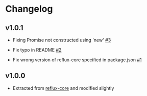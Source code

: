 # Changelog

## v1.0.1

* Fixing Promise not constructed using 'new' [#3](https://github.com/reflux/reflux-promise/pull/3)

* Fix typo in README [#2](https://github.com/reflux/reflux-promise/pull/2)

* Fix wrong version of reflux-core specified in package.json [#1](https://github.com/reflux/reflux-promise/pull/2)

## v1.0.0

* Extracted from [reflux-core](https://github.com/reflux/reflux-core) and modified slightly
